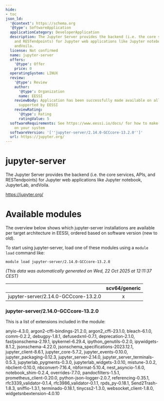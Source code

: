 ```yaml
---
hide:
- toc
json_ld:
  '@context': https://schema.org
  '@type': SoftwareApplication
  applicationCategory: DeveloperApplication
  description: The Jupyter Server provides the backend (i.e. the core services, APIs,
    and RESTendpoints) for Jupyter web applications like Jupyter notebook, JupyterLab,
    andVoila.
  license: Not confirmed
  name: jupyter-server
  offers:
    '@type': Offer
    price: 0
  operatingSystem: LINUX
  review:
    '@type': Review
    author:
      '@type': Organization
      name: EESSI
    reviewBody: Application has been successfully made available on all architectures
      supported by EESSI
    reviewRating:
      '@type': Rating
      ratingValue: 5
  softwareRequirements: See https://www.eessi.io/docs/ for how to make EESSI available
    on your system
  softwareVersion: '[''jupyter-server/2.14.0-GCCcore-13.2.0'']'
  url: https://jupyter.org/
---
```


jupyter-server
==============


The Jupyter Server provides the backend (i.e. the core services, APIs, and RESTendpoints) for Jupyter web applications like Jupyter notebook, JupyterLab, andVoila.

https://jupyter.org/
# Available modules


The overview below shows which jupyter-server installations are available per target architecture in EESSI, ordered based on software version (new to old).

To start using jupyter-server, load one of these modules using a `module load` command like:

```shell
module load jupyter-server/2.14.0-GCCcore-13.2.0
```

*(This data was automatically generated on Wed, 22 Oct 2025 at 12:11:37 CEST)*

| |scv64/generic|
| :---: | :---: |
|jupyter-server/2.14.0-GCCcore-13.2.0|x|


### jupyter-server/2.14.0-GCCcore-13.2.0

This is a list of extensions included in the module:

anyio-4.3.0, argon2-cffi-bindings-21.2.0, argon2_cffi-23.1.0, bleach-6.1.0, comm-0.2.2, debugpy-1.8.1, defusedxml-0.7.1, deprecation-2.1.0, fastjsonschema-2.19.1, ipykernel-6.29.4, ipython_genutils-0.2.0, ipywidgets-8.1.2, jsonschema-4.22.0, jsonschema_specifications-2023.12.1, jupyter_client-8.6.1, jupyter_core-5.7.2, jupyter_events-0.10.0, jupyter_packaging-0.12.3, jupyter_server-2.14.0, jupyter_server_terminals-0.5.3, jupyterlab_pygments-0.3.0, jupyterlab_widgets-3.0.10, mistune-3.0.2, nbclient-0.10.0, nbconvert-7.16.4, nbformat-5.10.4, nest_asyncio-1.6.0, notebook_shim-0.2.4, overrides-7.7.0, pandocfilters-1.5.1, prometheus_client-0.20.0, python-json-logger-2.0.7, referencing-0.35.1, rfc3339_validator-0.1.4, rfc3986_validator-0.1.1, rpds_py-0.18.1, Send2Trash-1.8.3, sniffio-1.3.1, terminado-0.18.1, tinycss2-1.3.0, websocket_client-1.8.0, widgetsnbextension-4.0.10